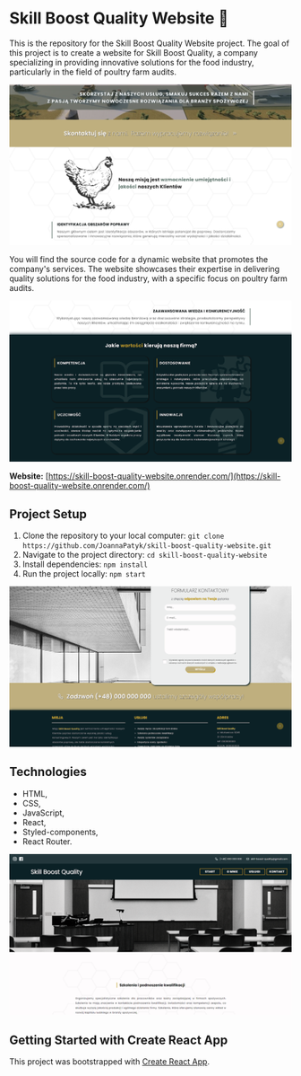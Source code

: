 # Skill Boost Quality Website 🐔

This is the repository for the Skill Boost Quality Website project. The goal of this project is to create a website for Skill Boost Quality, a company specializing in providing innovative solutions for the food industry, particularly in the field of poultry farm audits.

![Project Preview](src/assets/screen/screen-2.png)

You will find the source code for a dynamic website that promotes the company's services. The website showcases their expertise in delivering quality solutions for the food industry, with a specific focus on poultry farm audits.

![Project Preview](src/assets/screen/screen-3.png)

**Website:** [https://skill-boost-quality-website.onrender.com/](https://skill-boost-quality-website.onrender.com/)

## Project Setup

1. Clone the repository to your local computer: `git clone https://github.com/JoannaPatyk/skill-boost-quality-website.git`
2. Navigate to the project directory: `cd skill-boost-quality-website`
3. Install dependencies: `npm install`
4. Run the project locally: `npm start`

![Project Preview](src/assets/screen/screen-4.png)

## Technologies

-   HTML,
-   CSS,
-   JavaScript,
-   React,
-   Styled-components,
-   React Router.

![Project Preview](src/assets/screen/screen-5.png)

## Getting Started with Create React App

This project was bootstrapped with [Create React App](https://github.com/facebook/create-react-app).
